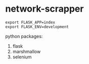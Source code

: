 # network-scrapper

```
export FLASK_APP=index
export FLASK_ENV=development
```

python packages:
1. flask
2. marshmallow
3. selenium